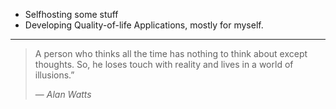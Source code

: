 - Selfhosting some stuff
- Developing Quality-of-life Applications, mostly for myself.

---

> A person who thinks all the time has nothing to think about except thoughts.
> So, he loses touch with reality and lives in a world of illusions.”
> 
> &mdash; <cite>Alan Watts</cite>




